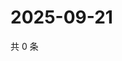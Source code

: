 # 2025-09-21

共 0 条

<!-- BEGIN ZHIHUVIDEO -->
<!-- 最后更新时间 Sun Sep 21 2025 22:08:49 GMT+0800 (China Standard Time) -->

<!-- END ZHIHUVIDEO -->
